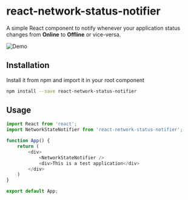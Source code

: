 react-network-status-notifier
=============

A simple React component to notify whenever your application status changes from **Online** to **Offline** or vice-versa.

![Demo](https://media.giphy.com/media/H0nVZ6316wwMRMWf5P/giphy.gif)

## Installation

Install it from npm and import it in your root component

```bash
npm install --save react-network-status-notifier
```

## Usage

```Javascript
import React from 'react';
import NetworkStateNotifier from 'react-network-status-notifier';

function App() {
    return (
        <div>
            <NetworkStateNotifier />
            <div>This is a test application</div>
        </div>
    )
}

export default App;
```